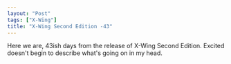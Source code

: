 ```yaml
---
layout: "Post"
tags: ["X-Wing"]
title: "X-Wing Second Edition -43"
---
```


Here we are, 43ish days from the release of X-Wing Second Edition. Excited doesn't begin to describe what's going on in my head.
